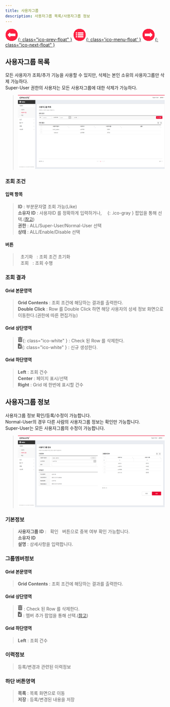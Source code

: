 ```yaml
---
title: 사용자그룹
description: 사용자그룹 목록/사용자그룹 정보
---
```


<link rel="stylesheet" type="text/css" href="../css/opme.css">

<!-- Defined -->
[usergrp-lst]: img/usergrp-lst.png
[usergrp-dtl]: img/usergrp-dtl.png
[ico-search]: img/icon/ico-search.png
[ico-del]: img/icon/ico-del.png
[ico-add]: img/icon/ico-add.png  
[popup-user]: PopupUser.md

<!-- Floating Menu -->
[prev]: User.html "사용자"
[menu]: index.html "목차"
[next]: Role.html "역할"
[ico-prev]: img/icon/ico-prev.png
[ico-menu]: img/icon/ico-menu.png
[ico-next]: img/icon/ico-next.png
[![이전][ico-prev]{: class="ico-prev-float" }][prev]
[![목차][ico-menu]{: class='ico-menu-float' }][menu]
[![다음][ico-next]{: class="ico-next-float" }][next]


## 사용자그룹 목록
모든 사용자가 조회/추가 기능을 사용할 수 있지만, 삭제는 본인 소유의 사용자그룹만 삭제 가능하다.  
Super-User 권한의 사용자는 모든 사용자그룹에 대한 삭제가 가능하다.

> ![사용자그룹 목록][usergrp-lst]

### 조회 조건

#### 입력 항목
> **ID** : 부분문자열 조회 가능(Like)  
> **소유자 ID** : 사용자ID 를 정확하게 입력하거나, ![소유자 조회][ico-search]{: .ico-gray } 팝업을 통해 선택.([참고][popup-user])  
> **권한** : ALL/Super-User/Normal-User 선택  
> **상태** : ALL/Enable/Disable 선택  

#### 버튼
> <kbd class="btn-gray">&nbsp;초기화&nbsp;</kbd> : 조회 조건 초기화  
> <kbd class="btn-red">&nbsp;조회&nbsp;</kbd> : 조회 수행  
 
### 조회 결과

#### Grid 본문영역
> **Grid Contents** : 조회 조건에 해당하는 결과를 출력한다.  
> **Double Click** : Row 를 Double Click 하면 해당 사용자의 상세 정보 화면으로 이동한다.(권한에 따른 편집가능)  
 
#### Grid 상단영역  
> ![삭제][ico-del]{: class="ico-white" } : Check 된 Row 를 삭제한다.   
> ![추가/등록][ico-add]{: class="ico-white" } : 신규 생성한다.
 
#### Grid 하단영역
> **Left** : 조회 건수  
> **Center** : 페이지 표시/선택  
> **Right** : Grid 에 한번에 표시할 건수  


## 사용자그룹 정보
사용자그룹 정보 확인/등록/수정이 가능합니다.  
Normal-User의 경우 다른 사람의 사용자그룹 정보는 확인만 가능합니다.  
Super-User는 모든 사용자그룹의 수정이 가능합니다.  

>![사용자 정보][usergrp-dtl]
 
### 기본정보
> **사용자그룹 ID** : <kbd class="btn-gray">&nbsp;확인&nbsp;</kbd> 버튼으로 중복 여부 확인 가능합니다.  
> **소유자 ID**  
> **설명** : 상세사항을 입력합니다.  

### 그룹멤버정보

#### Grid 본문영역
> **Grid Contents** : 조회 조건에 해당하는 결과를 출력한다.  

#### Grid 상단영역
> ![삭제][ico-del] : Check 된 Row 를 삭제한다.   
> ![추가/등록][ico-add] : 멤버 추가 팝업을 통해 선택.([참고][popup-user])

#### Grid 하단영역
> **Left** : 조회 건수  

### 이력정보
> 등록/변경과 관련된 이력정보

### 하단 버튼영역
> **목록** : 목록 화면으로 이동  
> **저장** : 등록/변경된 내용을 저장  
